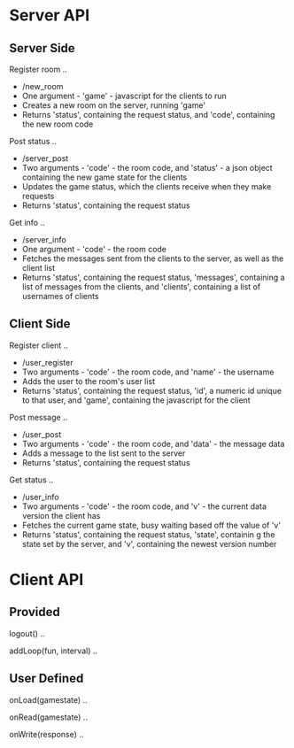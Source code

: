 Server API
===

Server Side
--

Register room
..

- /new\_room
- One argument - 'game' - javascript for the clients to run
- Creates a new room on the server, running 'game'
- Returns 'status', containing the request status, and 'code', containing the new room code

Post status
..

- /server\_post
- Two arguments - 'code' - the room code, and 'status' - a json object containing the new game state for the clients
- Updates the game status, which the clients receive when they make requests
- Returns 'status', containing the request status

Get info
..

- /server\_info
- One argument - 'code' - the room code
- Fetches the messages sent from the clients to the server, as well as the client list
- Returns 'status', containing the request status, 'messages', containing a list of messages from the clients, and 'clients', containing a list of usernames of clients

Client Side
--

Register client
..

- /user\_register
- Two arguments - 'code' - the room code, and 'name' - the username
- Adds the user to the room's user list
- Returns 'status', containing the request status, 'id', a numeric id unique to that user, and 'game', containing the javascript for the client

Post message
..

- /user\_post
- Two arguments - 'code' - the room code, and 'data' - the message data
- Adds a message to the list sent to the server
- Returns 'status', containing the request status

Get status
..

- /user\_info
- Two arguments - 'code' - the room code, and 'v' - the current data version the client has
- Fetches the current game state, busy waiting based off the value of 'v'
- Returns 'status', containing the request status, 'state', containin g the state set by the server, and 'v', containing the newest version number


Client API
===

Provided
--

logout()
..


addLoop(fun, interval)
..

User Defined
--

onLoad(gamestate)
..

onRead(gamestate)
..

onWrite(response)
..

